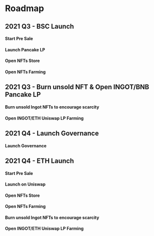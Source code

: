 # Roadmap

## **2021 Q3 - BSC Launch**

#### Start Pre Sale

#### Launch Pancake LP

#### Open NFTs Store

#### Open NFTs Farming

## **2021 Q3 - Burn unsold NFT** **& Open** **INGOT/BNB Pancake LP**

#### Burn unsold Ingot NFTs to encourage scarcity

#### Open INGOT/ETH Uniswap LP Farming

## **2021 Q4 - Launch Governance**

#### Launch Governance

## **2021 Q4 - ETH Launch**

#### Start **Pre Sale**

#### **Launch** **on Uniswap**

#### Open NFTs Store

#### Open NFTs Farming

#### Burn unsold Ingot NFTs to encourage scarcity

#### Open INGOT/ETH Uniswap LP Farming

